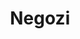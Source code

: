 ---
schema: opendataschema
title: Negozi
organization: openstreetmap
notes: 'Tutti i negozi di Prato referenziati tramite il tag "shop" su Openstreetmap. Puoi contribuire ad aggiornare questo dataset usando Openstreetmap ed il tag "shop". Aggiornati mensilmente.'
resources:
  - name: Negozi
    url: 'https://github.com/iltempe/opendataprato/blob/master/negozi.geojson'
    format: geojson
category:
  - Economia
maintainer: Matteo Tempestini
maintainer_email: mtempestini@gmail.com
license: Open Data Commons Open Database License (ODbL)
pubdate: 10/04/2016
---